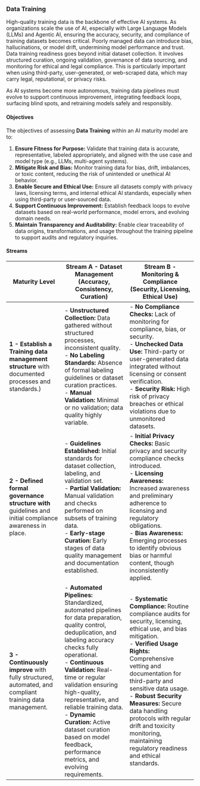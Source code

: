 ### Data Training

High-quality training data is the backbone of effective AI systems. As organizations scale the use of AI, especially with Large Language Models (LLMs) and Agentic AI, ensuring the accuracy, security, and compliance of training datasets becomes critical. Poorly managed data can introduce bias, hallucinations, or model drift, undermining model performance and trust. Data training readiness goes beyond initial dataset collection. It involves structured curation, ongoing validation, governance of data sourcing, and monitoring for ethical and legal compliance. This is particularly important when using third-party, user-generated, or web-scraped data, which may carry legal, reputational, or privacy risks.

As AI systems become more autonomous, training data pipelines must evolve to support continuous improvement, integrating feedback loops, surfacing blind spots, and retraining models safely and responsibly.

#### Objectives

The objectives of assessing **Data Training** within an AI maturity model are to:

1. **Ensure Fitness for Purpose:** Validate that training data is accurate, representative, labeled appropriately, and aligned with the use case and model type (e.g., LLMs, multi-agent systems).
2. **Mitigate Risk and Bias:** Monitor training data for bias, drift, imbalances, or toxic content, reducing the risk of unintended or unethical AI behavior.
3. **Enable Secure and Ethical Use:** Ensure all datasets comply with privacy laws, licensing terms, and internal ethical AI standards, especially when using third-party or user-sourced data.
4. **Support Continuous Improvement:** Establish feedback loops to evolve datasets based on real-world performance, model errors, and evolving domain needs.
5. **Maintain Transparency and Auditability:** Enable clear traceability of data origins, transformations, and usage throughout the training pipeline to support audits and regulatory inquiries.

#### Streams

| Maturity Level                                                                                            | Stream A - Dataset Management (Accuracy, Consistency, Curation)                                                                                                                                                                                                                                                                                                                                                                   | Stream B - Monitoring & Compliance (Security, Licensing, Ethical Use)                                                                                                                                                                                                                                                                                                                                     |
| --------------------------------------------------------------------------------------------------------- | --------------------------------------------------------------------------------------------------------------------------------------------------------------------------------------------------------------------------------------------------------------------------------------------------------------------------------------------------------------------------------------------------------------------------------- | --------------------------------------------------------------------------------------------------------------------------------------------------------------------------------------------------------------------------------------------------------------------------------------------------------------------------------------------------------------------------------------------------------- |
| **1 - Establish a Training data management structure** with documented  processes and standards.)  | - **Unstructured Collection:** Data gathered without structured processes, inconsistent quality.<br>- **No Labeling Standards:** Absence of formal labeling guidelines or dataset curation practices.<br>- **Manual Validation:** Minimal or no validation; data quality highly variable.                                                                                                                                         | - **No Compliance Checks:** Lack of monitoring for compliance, bias, or security.<br>- **Unchecked Data Use:** Third-party or user-generated data integrated without licensing or consent verification.<br>- **Security Risk:** High risk of privacy breaches or ethical violations due to unmonitored datasets.                                                                                          |
| **2 - Defined formal governance structure with** guidelines and initial compliance awareness in place.          | - **Guidelines Established:** Initial standards for dataset collection, labeling, and validation set.<br>- **Partial Validation:** Manual validation and checks performed on subsets of training data.<br>- **Early-stage Curation:** Early stages of data quality management and documentation established.                                                                                                                      | - **Initial Privacy Checks:** Basic privacy and security compliance checks introduced.<br>- **Licensing Awareness:** Increased awareness and preliminary adherence to licensing and regulatory obligations.<br>- **Bias Awareness:** Emerging processes to identify obvious bias or harmful content, though inconsistently applied.                                                                       |
| **3 - Continuously improve** with fully structured, automated, and compliant training data management. | - **Automated Pipelines:** Standardized, automated pipelines for data preparation, quality control, deduplication, and labeling accuracy checks fully operational.<br>- **Continuous Validation:** Real-time or regular validation ensuring high-quality, representative, and reliable training data.<br>- **Dynamic Curation:** Active dataset curation based on model feedback, performance metrics, and evolving requirements. | - **Systematic Compliance:** Routine compliance audits for security, licensing, ethical use, and bias mitigation.<br>- **Verified Usage Rights:** Comprehensive vetting and documentation for third-party and sensitive data usage.<br>- **Robust Security Measures:** Secure data handling protocols with regular drift and toxicity monitoring, maintaining regulatory readiness and ethical standards. |
